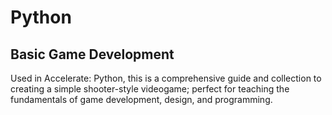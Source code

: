 # Python

## Basic Game Development
Used in Accelerate: Python, this is a comprehensive guide and collection to creating a simple shooter-style videogame; perfect for teaching the fundamentals of game development, design, and programming.
